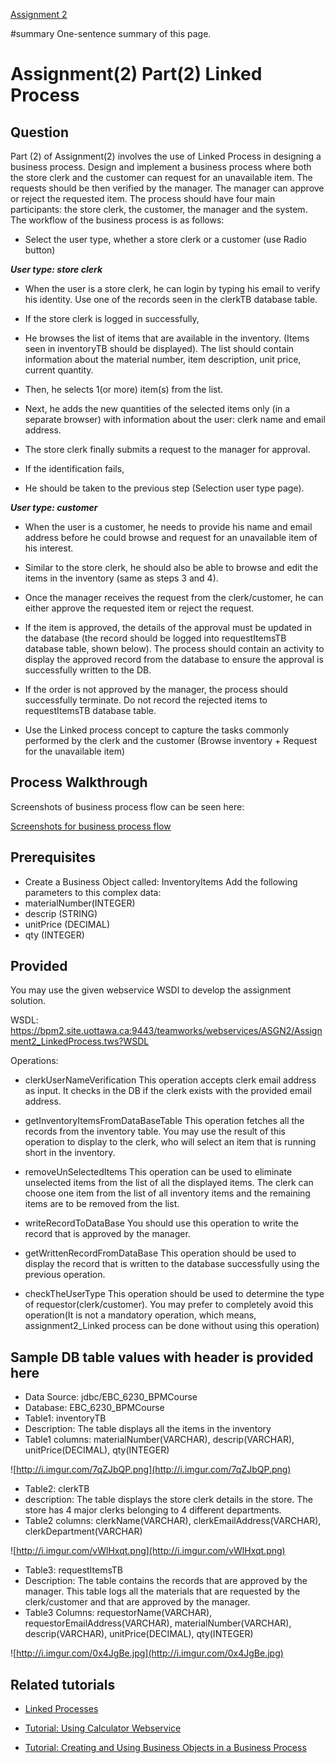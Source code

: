 [Assignment 2](Assignment2.md)

#summary One-sentence summary of this page.

# Assignment(2) Part(2) Linked Process #

## Question ##
Part (2) of Assignment(2) involves the use of Linked Process in designing a business process.
Design and implement a business process where both the store clerk and the customer can request for an unavailable item. The requests should be then verified by the manager. The manager can approve or reject the requested item.
The process should have four main participants: the store clerk, the customer, the manager and the system.
The workflow of the business process is as follows:
  * Select the user type, whether a store clerk or a customer (use Radio button)

**_User type: store clerk_**

  * When the user is a store clerk, he can login by typing his email to verify his identity. Use one of the records seen in the clerkTB database table.

  * If the store clerk is logged in successfully,

  * He browses the list of items that are available in the inventory. (Items seen in inventoryTB should be displayed).  The list should contain information about the material number, item description, unit price, current quantity.

  * Then, he selects 1(or more) item(s) from the list.

  * Next, he adds the new quantities of the selected items only (in a separate browser) with information about the user: clerk name and email address.

  * The store clerk finally submits a request to the manager for approval.

  * If the identification fails,

  * He should be taken to the previous step (Selection user type page).

**_User type: customer_**

  * When the user is a customer, he needs to provide his name and email address before he could browse and request for an unavailable item of his interest.

  * Similar to the store clerk, he should also be able to browse and edit the items in the inventory (same as steps 3 and 4).

  * Once the manager receives the request from the clerk/customer, he can either approve the requested item or reject the request.

  * If the item is approved, the details of the approval must be updated in the database (the record should be logged into requestItemsTB database table, shown below). The process should contain an activity to display the approved record from the database to ensure the approval is successfully written to the DB.

  * If the order is not approved by the manager, the process should successfully terminate. Do not record the rejected items to requestItemsTB database table.

  * Use the Linked process concept to capture the tasks commonly performed by the clerk and the customer (Browse inventory + Request for the unavailable item)


## Process Walkthrough ##

Screenshots of business process flow can be seen here:

[Screenshots for business process flow](Assignment2_LinkedProcess_ScreenShots.md)

## Prerequisites ##
  * Create a Business Object called: InventoryItems
Add the following parameters to this complex data:
  * materialNumber(INTEGER)
  * descrip (STRING)
  * unitPrice (DECIMAL)
  * qty (INTEGER)

## Provided ##

You may use the given webservice WSDl to develop the assignment solution.

WSDL:
https://bpm2.site.uottawa.ca:9443/teamworks/webservices/ASGN2/Assignment2_LinkedProcess.tws?WSDL

Operations:
  * clerkUserNameVerification
This operation accepts clerk email address as input. It checks in the DB if the clerk exists with the provided email address.

  * getInventoryItemsFromDataBaseTable
This operation fetches all the records from the inventory table. You may use the result of this operation to display to the clerk, who will select an item that is running short in the inventory.

  * removeUnSelectedItems
This operation can be used to eliminate unselected items from the list of all the displayed items. The clerk can choose one item from the list of all inventory items and the remaining items are to be removed from the list.

  * writeRecordToDataBase
You should use this operation to write the record that is approved by the manager.

  * getWrittenRecordFromDataBase
This operation should be used to display the record that is written to the database successfully using the previous operation.

  * checkTheUserType
This operation should be used to determine the type of requestor(clerk/customer).
You may prefer to completely avoid this operation(It is not a mandatory operation, which means, assignment2\_Linked process can be done without using this operation)

## Sample DB table values with header is provided here ##
  * Data Source: jdbc/EBC\_6230\_BPMCourse
  * Database: EBC\_6230\_BPMCourse
  * Table1: inventoryTB
  * Description: The table displays all the items in the inventory
  * Table1 columns:  materialNumber(VARCHAR), descrip(VARCHAR), unitPrice(DECIMAL), qty(INTEGER)

![http://i.imgur.com/7qZJbQP.png](http://i.imgur.com/7qZJbQP.png)

  * Table2: clerkTB
  * description: The table displays the store clerk details in the store. The store has 4 major clerks belonging to 4 different departments.
  * Table2 columns: clerkName(VARCHAR), clerkEmailAddress(VARCHAR), clerkDepartment(VARCHAR)

![http://i.imgur.com/vWlHxqt.png](http://i.imgur.com/vWlHxqt.png)

  * Table3: requestItemsTB
  * Description: The table contains the records that are approved by the manager. This table logs all the materials that are requested by the clerk/customer and that are approved by the manager.
  * Table3 Columns: requestorName(VARCHAR), requestorEmailAddress(VARCHAR), materialNumber(VARCHAR), descrip(VARCHAR), unitPrice(DECIMAL), qty(INTEGER)

![http://i.imgur.com/0x4JgBe.jpg](http://i.imgur.com/0x4JgBe.jpg)



## Related tutorials ##

  * [Linked Processes](TutorialLinkedProcess.md)

  * [Tutorial: Using Calculator Webservice](WebServiceIntegration.md)

  * [Tutorial: Creating and Using Business Objects in a Business Process](TutorialBusinessObject.md)